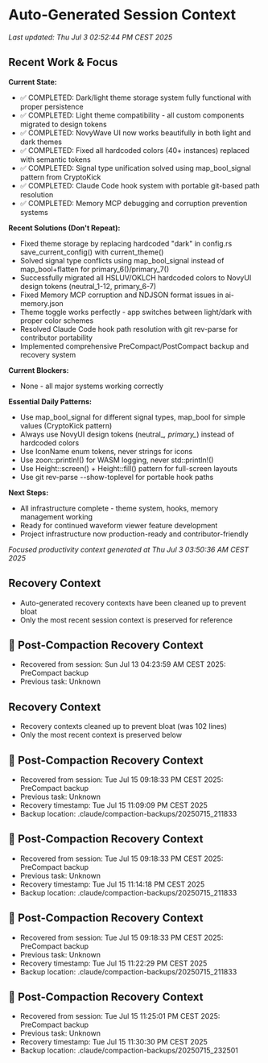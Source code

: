 # Auto-Generated Session Context

*Last updated: Thu Jul  3 02:52:44 PM CEST 2025*

## Recent Work & Focus

**Current State:**
- ✅ COMPLETED: Dark/light theme storage system fully functional with proper persistence
- ✅ COMPLETED: Light theme compatibility - all custom components migrated to design tokens
- ✅ COMPLETED: NovyWave UI now works beautifully in both light and dark themes
- ✅ COMPLETED: Fixed all hardcoded colors (40+ instances) replaced with semantic tokens
- ✅ COMPLETED: Signal type unification solved using map_bool_signal pattern from CryptoKick
- ✅ COMPLETED: Claude Code hook system with portable git-based path resolution
- ✅ COMPLETED: Memory MCP debugging and corruption prevention systems

**Recent Solutions (Don't Repeat):**
- Fixed theme storage by replacing hardcoded "dark" in config.rs save_current_config() with current_theme()
- Solved signal type conflicts using map_bool_signal instead of map_bool+flatten for primary_6()/primary_7()
- Successfully migrated all HSLUV/OKLCH hardcoded colors to NovyUI design tokens (neutral_1-12, primary_6-7)
- Fixed Memory MCP corruption and NDJSON format issues in ai-memory.json
- Theme toggle works perfectly - app switches between light/dark with proper color schemes
- Resolved Claude Code hook path resolution with git rev-parse for contributor portability
- Implemented comprehensive PreCompact/PostCompact backup and recovery system

**Current Blockers:**
- None - all major systems working correctly

**Essential Daily Patterns:**
- Use map_bool_signal for different signal types, map_bool for simple values (CryptoKick pattern)
- Always use NovyUI design tokens (neutral_*, primary_*) instead of hardcoded colors
- Use IconName enum tokens, never strings for icons  
- Use zoon::println!() for WASM logging, never std::println!()
- Use Height::screen() + Height::fill() pattern for full-screen layouts
- Use git rev-parse --show-toplevel for portable hook paths

**Next Steps:**
- All infrastructure complete - theme system, hooks, memory management working
- Ready for continued waveform viewer feature development
- Project infrastructure now production-ready and contributor-friendly

*Focused productivity context generated at Thu Jul  3 03:50:36 AM CEST 2025*


## Recovery Context
- Auto-generated recovery contexts have been cleaned up to prevent bloat
- Only the most recent session context is preserved for reference

## 🔄 Post-Compaction Recovery Context
- Recovered from session: Sun Jul 13 04:23:59 AM CEST 2025: PreCompact backup
- Previous task: Unknown

## Recovery Context
- Recovery contexts cleaned up to prevent bloat (was 102 lines)
- Only the most recent context is preserved below

## 🔄 Post-Compaction Recovery Context
- Recovered from session: Tue Jul 15 09:18:33 PM CEST 2025: PreCompact backup
- Previous task: Unknown
- Recovery timestamp: Tue Jul 15 11:09:09 PM CEST 2025
- Backup location: .claude/compaction-backups/20250715_211833

## 🔄 Post-Compaction Recovery Context
- Recovered from session: Tue Jul 15 09:18:33 PM CEST 2025: PreCompact backup
- Previous task: Unknown
- Recovery timestamp: Tue Jul 15 11:14:18 PM CEST 2025
- Backup location: .claude/compaction-backups/20250715_211833

## 🔄 Post-Compaction Recovery Context
- Recovered from session: Tue Jul 15 09:18:33 PM CEST 2025: PreCompact backup
- Previous task: Unknown
- Recovery timestamp: Tue Jul 15 11:22:29 PM CEST 2025
- Backup location: .claude/compaction-backups/20250715_211833

## 🔄 Post-Compaction Recovery Context
- Recovered from session: Tue Jul 15 11:25:01 PM CEST 2025: PreCompact backup
- Previous task: Unknown
- Recovery timestamp: Tue Jul 15 11:30:30 PM CEST 2025
- Backup location: .claude/compaction-backups/20250715_232501
